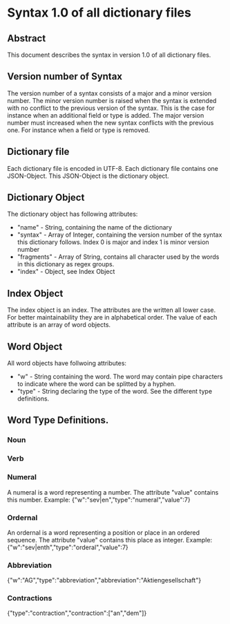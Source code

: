 # Syntax 1.0 of all dictionary files
## Abstract
This document describes the syntax in version 1.0 of all dictionary files.

## Version number of Syntax
The version number of a syntax consists of a major and a minor version number. The minor version number is raised when the syntax is extended with no conflict to the previous version of the syntax. This is the case for instance when an additional field or type is added. The major version number must increased when the new syntax conflicts with the previous one. For instance when a field or type is removed.

## Dictionary file
Each dictionary file is encoded in UTF-8. Each dictionary file contains one JSON-Object. This JSON-Object is the dictionary object.

## Dictionary Object
The dictionary object has following attributes:
 * "name" - String, containing the name of the dictionary
 * "syntax" - Array of Integer, containing the version number of the syntax this dictionary follows. Index 0 is major and index 1 is minor version number
 * "fragments" - Array of String, contains all character used by the words in this dictionary as regex groups.
 * "index" - Object, see Index Object
 
## Index Object
The index object is an index. The attributes are the written all lower case. For better maintainability they are in alphabetical order. The value of each attribute is an array of word objects.

## Word Object
All word objects have follwoing attributes:
 * "w" - String containing the word. The word may contain pipe characters to indicate where the word can be splitted by a hyphen.
 * "type" - String declaring the type of the word. See the different type definitions.

## Word Type Definitions.
### Noun
### Verb
### Numeral
A numeral is a word representing a number. The attribute "value" contains this number.
Example: {"w":"sev|en","type":"numeral","value":7}
### Ordernal
An ordernal is a word representing a position or place in an ordered sequence. The attribute "value" contains this place as integer.
Example: {"w":"sev|enth","type":"orderal","value":7}
### Abbreviation
{"w":"AG","type":"abbreviation","abbreviation":"Aktiengesellschaft"}
### Contractions
{"type":"contraction","contraction":["an","dem"]}